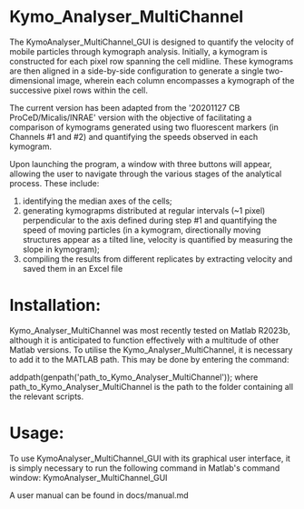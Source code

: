 # Kymo_Analyser_MultiChannel
The KymoAnalyser_MultiChannel_GUI is designed to quantify the velocity of mobile particles through kymograph analysis. Initially, a kymogram is constructed for each pixel row spanning the cell midline. These kymograms are then aligned in a side-by-side configuration to generate a single two-dimensional image, wherein each column encompasses a kymograph of the successive pixel rows within the cell. 

The current version has been adapted from the '20201127 CB ProCeD/Micalis/INRAE' version with the objective of facilitating a comparison of kymograms generated using two fluorescent markers (in Channels #1 and #2) and quantifying the speeds observed in each kymogram. 

Upon launching the program, a window with three buttons will appear, allowing the user to navigate through the various stages of the analytical process. These include: 
1. identifying the median axes of the cells; 
2. generating kymograpms distributed at regular intervals (~1 pixel) perpendicular to the axis defined during step #1 and quantifying the speed of moving particles (in a kymogram, directionally moving structures appear as a tilted line, velocity is quantified by measuring the slope in kymogram); 
3. compiling the results from different replicates by extracting velocity and saved them in an Excel file

# Installation:

Kymo_Analyser_MultiChannel was most recently tested on Matlab R2023b, although it is anticipated to function effectively with a multitude of other Matlab versions. To utilise the Kymo_Analyser_MultiChannel, it is necessary to add it to the MATLAB path. This may be done by entering the command:

addpath(genpath('path_to_Kymo_Analyser_MultiChannel'));
where path_to_Kymo_Analyser_MultiChannel is the path to the folder containing all the relevant scripts.

# Usage:

To use KymoAnalyser_MultiChannel_GUI with its graphical user interface, it is simply necessary to run the following command in Matlab's command window:
KymoAnalyser_MultiChannel_GUI

A user manual can be found in docs/manual.md
